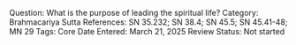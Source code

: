 Question: What is the purpose of leading the spiritual life?
Category: Brahmacariya
Sutta References: SN 35.232; SN 38.4; SN 45.5; SN 45.41-48; MN 29
Tags: Core
Date Entered: March 21, 2025
Review Status: Not started